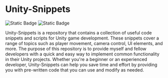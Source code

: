 # Unity-Snippets

![Static Badge](https://img.shields.io/badge/Unity-000000?style=for-the-badge&logo=unity)
![Static Badge](https://img.shields.io/badge/C%23-000000?style=for-the-badge)

Unity-Snippets is a repository that contains a collection of useful code snippets and scripts for Unity game development. These snippets cover a range of topics such as player movement, camera control, UI elements, and more. The purpose of this repository is to provide myself and fellow developers with a quick and easy way to implement common functionality in their Unity projects. Whether you're a beginner or an experienced developer, Unity-Snippets can help you save time and effort by providing you with pre-written code that you can use and modify as needed.
